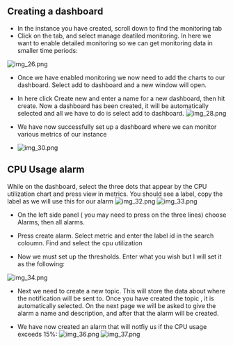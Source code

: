 ## Creating a dashboard

- In the instance you have created, scroll down to find the monitoring tab
- Click on the tab, and select manage deatiled monitoring. In here we want to enable detailed monitoring so we can get monitoring data in smaller time periods:

![img_26.png](img_26.png)

- Once we have enabled monitoring we now need to add the charts to our dashboard. Select add to dashboard and a new window will open.

- In here click Create new and enter a name for a new dashboard, then hit create. Now a dashboard has been created, it will be automatically selected and all we have to do is select add to dashboard.
![img_28.png](img_28.png)
- We have now successfully set up a dashboard where we can monitor various metrics of our instance
- ![img_30.png](img_30.png)


## CPU Usage alarm
While on the dashboard, select the three dots that appear by the CPU utilization chart and press view in metrics. You should see a label, copy the label as we will use this for our alarm
![img_32.png](img_32.png)
![img_33.png](img_33.png)
- On the left side panel ( you may need to press on the three lines) choose Alarms, then all alarms.

- Press create alarm. Select metric and enter the label id in the search coloumn. Find and select the cpu utilization
- Now we must set up the thresholds. Enter what you wish but I will set it as the following:

![img_34.png](img_34.png)
- Next we need to create a new topic. This will store the data about where the notification will be sent to. Once you have created the topic , it is automatically selected. On the next page we will be asked to give the alarm a name and description, and after that the alarm will be created.

- We have now created an alarm that will notfiy us if the CPU usage exceeds 15%:
![img_36.png](img_36.png)
![img_37.png](img_37.png) 
